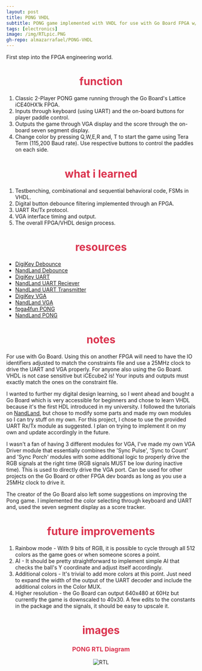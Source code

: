 ```yaml
---
layout: post
title: PONG VHDL
subtitle: PONG game implemented with VHDL for use with Go Board FPGA w/ VGA output.
tags: [electronics]
image: /img/RTLpic.PNG
gh-repo: almazarrafael/PONG-VHDL
---
```

First step into the FPGA engineering world.

<h1> <center> <font color="#DB324D"> function </font> </center> </h1>

1. Classic 2-Player PONG game running through the Go Board's Lattice iCE40HX1k FPGA.
2. Inputs through keyboard (using UART) and the on-board buttons for player paddle control.
3. Outputs the game through VGA display and the score through the on-board seven segment display.
4. Change color by pressing Q,W,E,R and, T to start the game using Tera Term (115,200 Baud rate). Use respective buttons to control the paddles on each side.

<h1> <center> <font color="#DB324D"> what i learned </font> </center> </h1>

1. Testbenching, combinational and sequential behavioral code, FSMs in VHDL.
2. Digital button debounce filtering implemented through an FPGA.
3. UART Rx/Tx protocol.
4. VGA interface timing and output.
5. The overall FPGA/VHDL design process.

<h1> <center> <font color="#DB324D"> resources </font> </center> </h1>

- [DigiKey Debounce](https://www.digikey.com/eewiki/pages/viewpage.action?pageId=4980758)
- [NandLand Debounce](https://www.nandland.com/goboard/debounce-switch-project.html)
- [DigiKey UART](https://www.digikey.com/eewiki/pages/viewpage.action?pageId=59507062)
- [NandLand UART Reciever](https://www.nandland.com/goboard/uart-go-board-project-part1.html)
- [NandLand UART Transmitter](https://www.nandland.com/goboard/uart-go-board-project-part2.html)
- [DigiKey VGA](https://www.digikey.com/eewiki/pages/viewpage.action?pageId=15925278)
- [NandLand VGA](https://www.nandland.com/goboard/vga-introduction-test-patterns.html)
- [fpga4fun PONG](https://www.fpga4fun.com/PongGame.html)
- [NandLand PONG](https://www.nandland.com/goboard/pong-game-in-fpga-with-go-board-vga.html)

<h1> <center> <font color="#DB324D"> notes </font> </center> </h1>

For use with Go Board. Using this on another FPGA will need to have the IO identifiers adjusted to match the constraints file and use a 25MHz clock to drive the UART and VGA properly. For anyone also using the Go Board. VHDL is not case sensitive but iCEcube2 is! Your inputs and outputs must exactly match the ones on the constraint file.

I wanted to further my digital design learning, so I went ahead and bought a Go Board which is very accessible for beginners and chose to learn VHDL because it's the first HDL introduced in my university. I followed the tutorials on [NandLand](https://www.nandland.com/goboard/introduction.html), but chose to modify some parts and made my own modules so I can try stuff on my own. For this project, I chose to use the provided UART Rx/Tx module as suggested. I plan on trying to implement it on my own and update accordingly in the future. 

I wasn't a fan of having 3 different modules for VGA, I've made my own VGA Driver module that essentially combines the 'Sync Pulse', 'Sync to Count' and 'Sync Porch' modules with some additional logic to properly drive the RGB signals at the right time (RGB signals MUST be low during inactive time). This is used to directly drive the VGA port. Can be used for other projects on the Go Board or other FPGA dev boards as long as you use a 25MHz clock to drive it.

The creator of the Go Board also left some suggestions on improving the Pong game. I implemented the color selecting through keyboard and UART and, used the seven segment display as a score tracker.

<h1> <center> <font color="#DB324D"> future improvements </font> </center> </h1>

1. Rainbow mode - With 9 bits of RGB, it is possible to cycle through all 512 colors as the game goes or when someone scores a point.
2. AI - It should be pretty straightforward to implement simple AI that checks the ball's Y coordinate and adjust itself accordingly.
3. Additional colors - It's trivial to add more colors at this point. Just need to expand the width of the output of the UART decoder and include the additional colors in the Color MUX.
4. Higher resolution - the Go Board can output 640x480 at 60Hz but currently the game is downscaled to 40x30. A few edits to the constants in the package and the signals, it should be easy to upscale it.

<h1> <center> <font color="#DB324D"> images </font> </center> </h1>
<center>
<h3> <center> <font color="#DB324D"> PONG RTL Diagram </font> </center> </h3>
<img src="https://raw.githubusercontent.com/almazarrafael/PONG-VHDL/main/RTL.PNG?token=ALHDSCTXKZRLWHOMZA2I7U3ABHZOA" alt="RTL">
</center>
